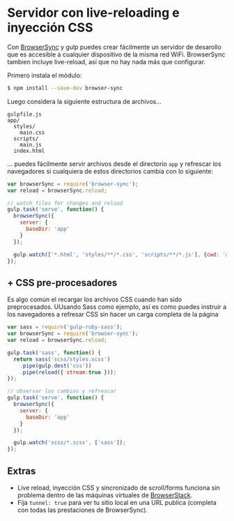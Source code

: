 # Servidor con live-reloading e inyección CSS

Con [BrowserSync](http://browsersync.io) y gulp puedes crear fácilmente un servidor de desarollo que es accesible a cualquier dispositivo de la misma red WiFi. BrowserSync tambien incluye live-reload, así que no hay nada más que configurar.

Primero instala el módulo:

```sh
$ npm install --save-dev browser-sync
```

Luego considera la siguiente estructura de archivos...

```
gulpfile.js
app/
  styles/
    main.css
  scripts/
    main.js
  index.html
```

... puedes fácilmente servir archivos desde el directorio `app` y refrescar los navegadores si cualquiera de estos directorios cambia con lo siguiente:

```js
var browserSync = require('browser-sync');
var reload = browserSync.reload;

// watch files for changes and reload
gulp.task('serve', function() {
  browserSync({
    server: {
      baseDir: 'app'
    }
  });

  gulp.watch(['*.html', 'styles/**/*.css', 'scripts/**/*.js'], {cwd: 'app'}, reload);
});

```


## + CSS pre-procesadores

Es algo común el recargar los archivos CSS cuando han sido preprocesados. UUsando Sass como ejemplo, así es como puedes instruir a los navegadores a refresar CSS sin hacer un carga completa de la página

```js
var sass = require('gulp-ruby-sass');
var browserSync = require('browser-sync');
var reload = browserSync.reload;

gulp.task('sass', function() {
  return sass('scss/styles.scss')
    .pipe(gulp.dest('css'))
    .pipe(reload({ stream:true }));
});

// observar los cambios y refrescar
gulp.task('serve', function() {
  browserSync({
    server: {
      baseDir: 'app'
    }
  });

  gulp.watch('scss/*.scss', ['sass']);
});
```


## Extras

- Live reload, inyección CSS y sincronizado de scroll/forms funciona sin problema dentro de las máquinas virtuales de [BrowserStack](http://www.browserstack.com/).
- Fija `tunnel: true` para ver tu sitio local en una URL publica (completa con todas las prestaciones de BrowserSync).
